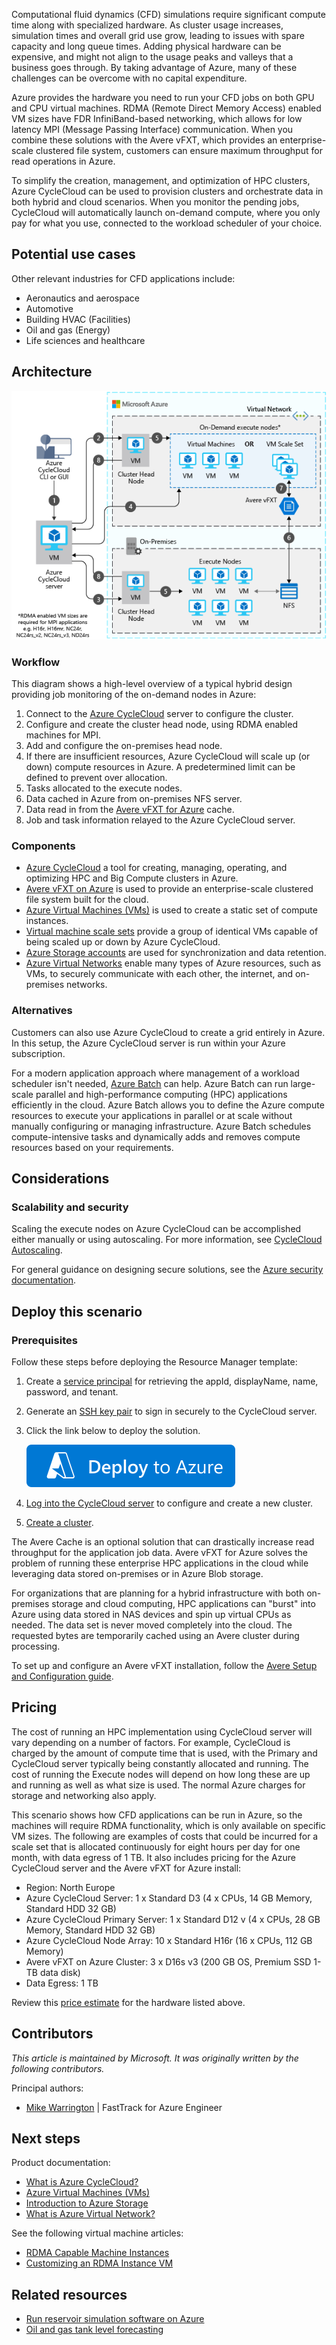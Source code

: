 Computational fluid dynamics (CFD) simulations require significant compute time along with specialized hardware. As cluster usage increases, simulation times and overall grid use grow, leading to issues with spare capacity and long queue times. Adding physical hardware can be expensive, and might not align to the usage peaks and valleys that a business goes through. By taking advantage of Azure, many of these challenges can be overcome with no capital expenditure.

Azure provides the hardware you need to run your CFD jobs on both GPU and CPU virtual machines. RDMA (Remote Direct Memory Access) enabled VM sizes have FDR InfiniBand-based networking, which allows for low latency MPI (Message Passing Interface) communication. When you combine these solutions with the Avere vFXT, which provides an enterprise-scale clustered file system, customers can ensure maximum throughput for read operations in Azure.

To simplify the creation, management, and optimization of HPC clusters, Azure CycleCloud can be used to provision clusters and orchestrate data in both hybrid and cloud scenarios. When you monitor the pending jobs, CycleCloud will automatically launch on-demand compute, where you only pay for what you use, connected to the workload scheduler of your choice.

## Potential use cases

Other relevant industries for CFD applications include:

- Aeronautics and aerospace
- Automotive
- Building HVAC (Facilities)
- Oil and gas (Energy)
- Life sciences and healthcare

## Architecture

![Architecture diagram][architecture]

### Workflow

This diagram shows a high-level overview of a typical hybrid design providing job monitoring of the on-demand nodes in Azure:

1. Connect to the [Azure CycleCloud][cyclecloud] server to configure the cluster.
2. Configure and create the cluster head node, using RDMA enabled machines for MPI.
3. Add and configure the on-premises head node.
4. If there are insufficient resources, Azure CycleCloud will scale up (or down) compute resources in Azure. A predetermined limit can be defined to prevent over allocation.
5. Tasks allocated to the execute nodes.
6. Data cached in Azure from on-premises NFS server.
7. Data read in from the [Avere vFXT for Azure][avere] cache.
8. Job and task information relayed to the Azure CycleCloud server.

### Components

- [Azure CycleCloud](https://azure.microsoft.com/features/azure-cyclecloud) a tool for creating, managing, operating, and optimizing HPC and Big Compute clusters in Azure.
- [Avere vFXT on Azure][avere] is used to provide an enterprise-scale clustered file system built for the cloud.
- [Azure Virtual Machines (VMs)](https://azure.microsoft.com/free/virtual-machines) is used to create a static set of compute instances.
- [Virtual machine scale sets][vmss] provide a group of identical VMs capable of being scaled up or down by Azure CycleCloud.
- [Azure Storage accounts](https://azure.microsoft.com/free/storage) are used for synchronization and data retention.
- [Azure Virtual Networks](https://azure.microsoft.com/free/virtual-network) enable many types of Azure resources, such as VMs, to securely communicate with each other, the internet, and on-premises networks.

### Alternatives

Customers can also use Azure CycleCloud to create a grid entirely in Azure. In this setup, the Azure CycleCloud server is run within your Azure subscription.

For a modern application approach where management of a workload scheduler isn't needed, [Azure Batch][batch] can help. Azure Batch can run large-scale parallel and high-performance computing (HPC) applications efficiently in the cloud. Azure Batch allows you to define the Azure compute resources to execute your applications in parallel or at scale without manually configuring or managing infrastructure. Azure Batch schedules compute-intensive tasks and dynamically adds and removes compute resources based on your requirements.

## Considerations

### Scalability and security

Scaling the execute nodes on Azure CycleCloud can be accomplished either manually or using autoscaling. For more information, see [CycleCloud Autoscaling][cycle-scale].

For general guidance on designing secure solutions, see the [Azure security documentation][security].

## Deploy this scenario

### Prerequisites

Follow these steps before deploying the Resource Manager template:

1. Create a [service principal][cycle-svcprin] for retrieving the appId, displayName, name, password, and tenant.

1. Generate an [SSH key pair][cycle-ssh] to sign in securely to the CycleCloud server.

1. Click the link below to deploy the solution.

    [![Deploy to Azure](../../_images/deploy-to-azure.svg)](https://portal.azure.com/#create/Microsoft.Template/uri/https%3A%2F%2Fraw.githubusercontent.com%2FCycleCloudCommunity%2Fcyclecloud_arm%2Fmaster%2Fazuredeploy.json)

1. [Log into the CycleCloud server][cycle-login] to configure and create a new cluster.

1. [Create a cluster][cycle-create].

The Avere Cache is an optional solution that can drastically increase read throughput for the application job data. Avere vFXT for Azure solves the problem of running these enterprise HPC applications in the cloud while leveraging data stored on-premises or in Azure Blob storage.

For organizations that are planning for a hybrid infrastructure with both on-premises storage and cloud computing, HPC applications can "burst" into Azure using data stored in NAS devices and spin up virtual CPUs as needed. The data set is never moved completely into the cloud. The requested bytes are temporarily cached using an Avere cluster during processing.

To set up and configure an Avere vFXT installation, follow the [Avere Setup and Configuration guide][avere].

## Pricing

The cost of running an HPC implementation using CycleCloud server will vary depending on a number of factors. For example, CycleCloud is charged by the amount of compute time that is used, with the Primary and CycleCloud server typically being constantly allocated and running. The cost of running the Execute nodes will depend on how long these are up and running as well as what size is used. The normal Azure charges for storage and networking also apply.

This scenario shows how CFD applications can be run in Azure, so the machines will require RDMA functionality, which is only available on specific VM sizes. The following are examples of costs that could be incurred for a scale set that is allocated continuously for eight hours per day for one month, with data egress of 1 TB. It also includes pricing for the Azure CycleCloud server and the Avere vFXT for Azure install:

- Region: North Europe
- Azure CycleCloud Server: 1 x Standard D3 (4 x CPUs, 14 GB Memory, Standard HDD 32 GB)
- Azure CycleCloud Primary Server: 1 x Standard D12 v (4 x CPUs, 28 GB Memory, Standard HDD 32 GB)
- Azure CycleCloud Node Array: 10 x Standard H16r (16 x CPUs, 112 GB Memory)
- Avere vFXT on Azure Cluster: 3 x D16s v3 (200 GB OS, Premium SSD 1-TB data disk)
- Data Egress: 1 TB

Review this [price estimate][pricing] for the hardware listed above.

## Contributors

*This article is maintained by Microsoft. It was originally written by the following contributors.*

Principal authors:

* [Mike Warrington](https://www.linkedin.com/in/mikewarrington) | FastTrack for Azure Engineer

## Next steps

Product documentation:

- [What is Azure CycleCloud?](/azure/cyclecloud/overview)
- [Azure Virtual Machines (VMs)](/azure/virtual-machines/windows/overview)
- [Introduction to Azure Storage](/azure/storage/common/storage-introduction)
- [What is Azure Virtual Network?](/azure/virtual-network/virtual-networks-overview)

See the following virtual machine articles:

- [RDMA Capable Machine Instances][rdma]
- [Customizing an RDMA Instance VM][rdma-custom]

## Related resources

- [Run reservoir simulation software on Azure](./reservoir-simulation.yml)
- [Oil and gas tank level forecasting](../../solution-ideas/articles/oil-and-gas-tank-level-forecasting.yml)

<!-- links -->
[architecture]: ./media/architecture-hpc-cfd.png
[security]: /azure/security
[vmss]: /azure/virtual-machine-scale-sets/overview
[cyclecloud]: /azure/cyclecloud
[rdma]: /azure/virtual-machines/windows/sizes-hpc#rdma-capable-instances
[vms]: /azure/virtual-machines
[batch]: /azure/batch
[avere]: https://github.com/Azure/Avere/blob/master/README.md
[cycle-svcprin]: /azure/cyclecloud/quickstart-install-cyclecloud#service-principal
[cycle-ssh]: /azure/cyclecloud/quickstart-install-cyclecloud#ssh-keypair
[cycle-login]: /azure/cyclecloud/quickstart-install-cyclecloud#log-into-the-cyclecloud-application-server
[cycle-create]: /azure/cyclecloud/quickstart-create-and-run-cluster
[rdma]: /azure/virtual-machines/windows/sizes-hpc#rdma-capable-instances
[rdma-custom]: /azure/virtual-machines/linux/sizes-hpc#rdma-capable-instances
[pricing]: https://azure.com/e/53030a04a2ab47a289156e2377a4247a
[cycle-scale]: /azure/cyclecloud/autoscale
